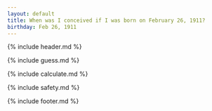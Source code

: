 ```yaml
---
layout: default
title: When was I conceived if I was born on February 26, 1911?
birthday: Feb 26, 1911
---
```


{% include header.md %}

{% include guess.md %}

{% include calculate.md %}

{% include safety.md %}

{% include footer.md %}



